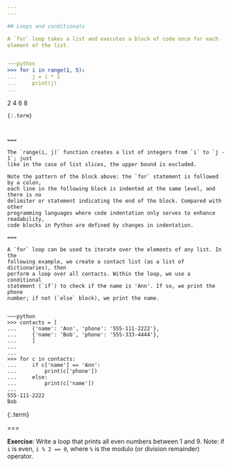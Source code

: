 ```yaml
---
---

## Loops and conditionals

A `for` loop takes a list and executes a block of code once for each
element of the list.


~~~python
>>> for i in range(1, 5):
...     j = i * 2
...     print(j)
...
```

2
4
6
8

~~~
{:.term}



===

The `range(i, j)` function creates a list of integers from `i` to `j - 1`; just
like in the case of list slices, the upper bound is excluded. 

Note the pattern of the block above: the `for` statement is followed by a colon,
each line in the following block is indented at the same level, and there is no
delimiter or statement indicating the end of the block. Compared with other
programming languages where code indentation only serves to enhance readability, 
code blocks in Python are defined by changes in indentation. 

===

A `for` loop can be used to iterate over the elements of any list. In the
following example, we create a contact list (as a list of dictionaries), then
perform a loop over all contacts. Within the loop, we use a conditional 
statement (`if`) to check if the name is 'Ann'. If so, we print the phone 
number; if not (`else` block), we print the name.


~~~python
>>> contacts = [
...     {'name': 'Ann', 'phone': '555-111-2222'},
...     {'name': 'Bob', 'phone': '555-333-4444'},
...     ]
...
...
>>> for c in contacts:
...     if c['name'] == 'Ann':
...         print(c['phone'])
...     else:
...         print(c['name'])
...
555-111-2222
Bob

~~~
{:.term}



===

**Exercise**: Write a loop that prints all even numbers between 1 and 9. 
Note:  if `i` is even, `i % 2 == 0`, where `%` is the modulo (or division
remainder) operator.

